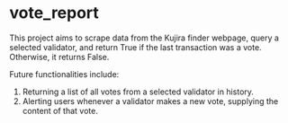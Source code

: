 # vote_report
This project aims to scrape data from the Kujira finder webpage, query a selected validator, and return True if the last transaction was a vote. Otherwise, it returns False.

Future functionalities include: 
  1. Returning a list of all votes from a selected validator in history.
  2. Alerting users whenever a validator makes a new vote, supplying the content of that vote.
